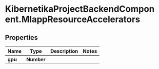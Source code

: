 # KibernetikaProjectBackendComponent.MlappResourceAccelerators

## Properties
Name | Type | Description | Notes
------------ | ------------- | ------------- | -------------
**gpu** | **Number** |  | 


